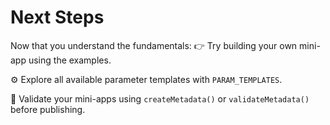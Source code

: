 # Next Steps

Now that you understand the fundamentals:
👉 Try building your own mini-app using the examples.

⚙️ Explore all available parameter templates with `PARAM_TEMPLATES`.

🧪 Validate your mini-apps using `createMetadata()` or `validateMetadata()` before publishing.
